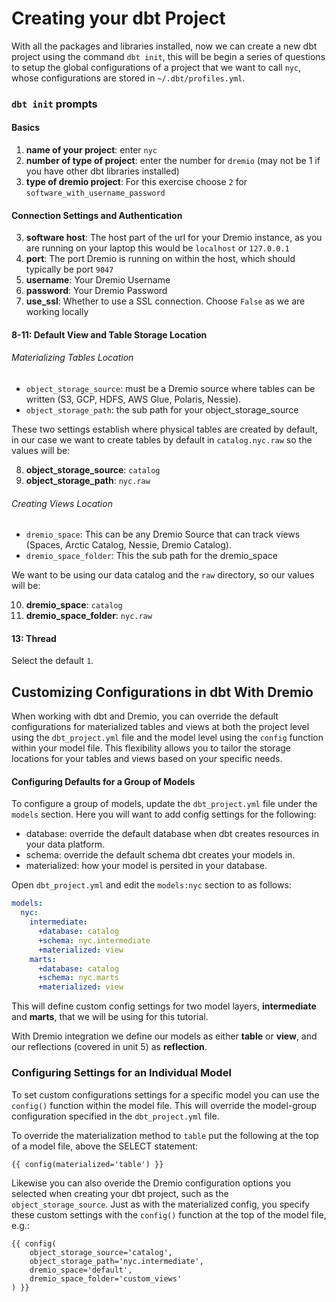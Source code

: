 # Creating your dbt Project

With all the packages and libraries installed, now we can create a new dbt project using the command `dbt init`, this will be begin a series of questions to setup the global configurations of a project that we want to call `nyc`, whose configurations are stored in `~/.dbt/profiles.yml`.

### `dbt init` prompts

#### Basics
1. **name of your project**: enter `nyc`
1. **number of type of project**: enter the number for `dremio` (may not be 1 if you have other dbt libraries installed)
2. **type of dremio project**: For this exercise choose `2` for `software_with_username_password`

#### Connection Settings and Authentication
3. **software host**: The host part of the url for your Dremio instance, as you are running on your laptop this would be `localhost` or `127.0.0.1`
4. **port**: The port Dremio is running on within the host, which should typically be port `9047`
5. **username**: Your Dremio Username
6. **password**: Your Dremio Password
7. **use_ssl**: Whether to use a SSL connection. Choose `False` as we are working locally

#### 8-11: Default View and Table Storage Location

###### Materializing Tables Location

- `object_storage_source`: must be a Dremio source where tables can be written (S3, GCP, HDFS, AWS Glue, Polaris, Nessie).
- `object_storage_path`: the sub path for your object_storage_source

These two settings establish where physical tables are created by default, in our case we want to create tables by default in `catalog.nyc.raw` so the values will be:

8. **object_storage_source**: `catalog`
9. **object_storage_path**: `nyc.raw`

###### Creating Views Location

- `dremio_space`: This can be any Dremio Source that can track views (Spaces, Arctic Catalog, Nessie, Dremio Catalog).
- `dremio_space_folder`: This the sub path for the dremio_space

We want to be using our data catalog and the `raw` directory, so our values will be:

10. **dremio_space**: `catalog`
11. **dremio_space_folder**: `nyc.raw`

#### 13: Thread

Select the default `1`.


## Customizing Configurations in dbt With Dremio

When working with dbt and Dremio, you can override the default configurations for materialized tables and views at both the project level using the `dbt_project.yml` file and the model level using the `config` function within your model file. This flexibility allows you to tailor the storage locations for your tables and views based on your specific needs.

#### Configuring Defaults for a Group of Models

To configure a group of models, update the `dbt_project.yml` file under the `models` section. Here you will want to add config settings for the following:
- database: override the default database when dbt creates resources in your data platform.
- schema: override the default schema dbt creates your models in.
- materialized: how your model is persited in your database. 

Open `dbt_project.yml` and edit the `models:nyc` section to as follows:

```yaml
models:
  nyc:
    intermediate:
      +database: catalog
      +schema: nyc.intermediate
      +materialized: view
    marts:
      +database: catalog
      +schema: nyc.marts
      +materialized: view
```

This will define custom config settings for two model layers, **intermediate** and **marts**, that we will be using for this tutorial. 

With Dremio integration we define our models as either **table** or **view**, and our reflections (covered in unit 5) as **reflection**.


### Configuring Settings for an Individual Model

To set custom configurations settings for a specific model you can use the `config()` function within the model file. This will override the model-group configuration specified in the `dbt_project.yml` file.

To override the materialization method to `table` put the following at the top of a model file, above the SELECT statement:

```
{{ config(materialized='table') }}
```

Likewise you can also overide the Dremio configuration options you selected when creating your dbt project, such as the `object_storage_source`. Just as with the materialized config, you specify these custom settings with the `config()` function at the top of the model file, e.g.:

```
{{ config(
    object_storage_source='catalog',
    object_storage_path='nyc.intermediate',
    dremio_space='default',
    dremio_space_folder='custom_views'
) }}
```
